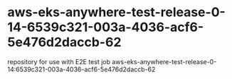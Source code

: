 # aws-eks-anywhere-test-release-0-14-6539c321-003a-4036-acf6-5e476d2daccb-62
repository for use with E2E test job aws-eks-anywhere-test-release-0-14:6539c321-003a-4036-acf6-5e476d2daccb-62

